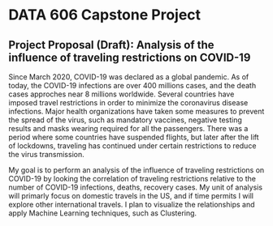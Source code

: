 # DATA 606 Capstone Project

## Project Proposal (Draft): Analysis of the influence of traveling restrictions on COVID-19

Since March 2020, COVID-19 was declared as a global pandemic. As of today, the COVID-19 infections are over 400 millions cases, and the death cases approches near 8 millions worldwide. Several countries have imposed travel restrictions in order to minimize the coronavirus disease infections. Major health organizations have taken some measures to prevent the spread of the virus, such as mandatory vaccines, negative testing results and masks wearing required for all the passengers. There was a period where some countries have suspended flights, but later after the lift of lockdowns, traveling has continued under certain restrictions to reduce the virus transmission.
<p>
My goal is to perform an analysis of the influence of traveling restrictions on COVID-19
by looking the correlation of traveling restrictions relative to the number of COVID-19 infections, deaths, recovery cases. My unit of analysis will primarly focus on domestic travels in the US, and if time permits I will explore other international travels. I plan to visualize the relationships and apply Machine Learning techniques, such as Clustering.
</p>
